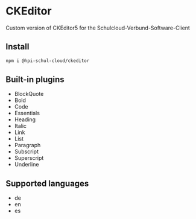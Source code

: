 # CKEditor

Custom version of CKEditor5 for the Schulcloud-Verbund-Software-Client

## Install

```sh
npm i @hpi-schul-cloud/ckeditor
```

## Built-in plugins

- BlockQuote
- Bold
- Code
- Essentials
- Heading
- Italic
- Link
- List
- Paragraph
- Subscript
- Superscript
- Underline

## Supported languages

- de
- en
- es
